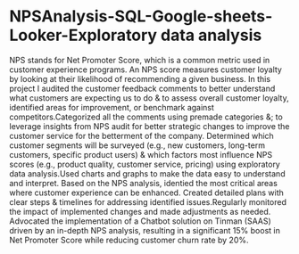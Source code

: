 # NPSAnalysis-SQL-Google-sheets-Looker-Exploratory data analysis
NPS stands for Net Promoter Score, which is a common metric used in customer experience programs. An NPS score measures customer loyalty by looking at their likelihood of recommending a given business.
In this project I audited the customer feedback comments to better understand what customers are expecting us to do & to assess overall customer loyalty, identified areas for improvement, or benchmark against competitors.Categorized all the comments using premade categories &; to leverage insights from NPS audit for better strategic changes to improve the customer service for the betterment of the company. 
Determined which customer segments will be surveyed (e.g., new customers, long-term customers, specific product users) & which factors most influence NPS scores (e.g., product quality, customer service, pricing) using exploratory data analysis.Used charts and graphs to make the data easy to understand and interpret. 
Based on the NPS analysis, identied the most critical areas where customer experience can be enhanced. Created detailed plans with clear steps & timelines for addressing identified issues.Regularly monitored the impact of implemented changes and made adjustments as needed.
Advocated the implementation of a Chatbot solution on Tinman (SAAS) driven by an in-depth NPS analysis, resulting in a significant 15% boost in Net Promoter Score while reducing customer churn rate by 20%.
